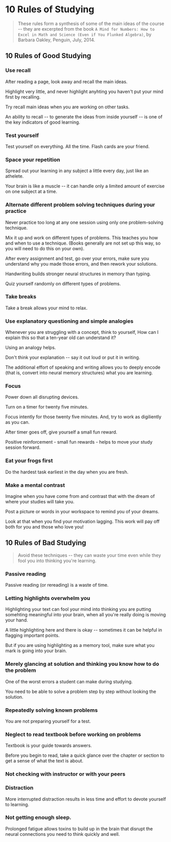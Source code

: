 # 10 Rules of Studying

> These rules form a synthesis of some of the main ideas of the course -- they
> are excerpted from the book `A Mind for Numbers: How to Excel in Math and
> Science (Even if You Flunked Algebra)`, by Barbara Oakley, Penguin, July,
> 2014.


## 10 Rules of Good Studying 

### Use recall
After reading a page, look away and recall the main ideas.

Highlight very little, and never highlight anyhting you haven't put your mind
first by recalling. 

Try recall main ideas when you are working on other tasks.

An ability to recall -- to generate the ideas from inside yourself -- is one of
the key indicators of good learning. 

### Test yourself

Test yourself on everything. All the time. Flash cards are your friend.


### Space your repetition

Spread out your learning in any subject a little every day, just like an
athelete. 

Your brain is like a muscle -- it can handle only a limited amount of exercise
on one subject at a time. 

### Alternate different problem solving techniques during your practice

Never practice too long at any one session using only one problem-solving technique.

Mix it up and work on different types of problems. This teaches you how and when to
use a technique. (Books generally are not set up this way, so you will need to
do this on your own). 

After every assignment and test, go over your errors, make sure you understand
why you made those errors, and then rework your solutions. 

Handwriting builds stronger neural structures in memory than typing.

Quiz yourself randomly on different types of problems.

### Take breaks

Take a break allows your mind to relax. 


### Use explanatory questioning and simple analogies

Whenever you are struggling with a concept, think to yourself, How can I
explain this so that a ten-year old can understand it? 

Using an analogy helps. 

Don't think your explanation -- say it out loud or put it in writing. 

The additional effort of speaking and writing allows you to deeply encode (that
is, convert into neural memory structures) what you are learning. 

### Focus 

Power down all disrupting devices. 

Turn on a timer for twenty five minutes.

Focus intently for those twenty five minutes. And, try to work as digiliently
as you can. 

After timer goes off, give yourself a small fun reward. 

Positive reinforcement - small fun rewards - helps to move your study session
forward. 

### Eat your frogs first

Do the hardest task earliest in the day when you are fresh. 

### Make a mental contrast

Imagine when you have come from and contrast that with the dream of where your
studies will take you. 

Post a picture or words in your workspace to remind you of your dreams. 

Look at that when you find your motivation lagging. This work will pay off both
for you and those who love you!

## 10 Rules of Bad Studying

> Avoid these techniques -- they can waste your time even while they fool you
> into thinking you're learning. 


### Passive reading 

Passive reading (or rereading) is a waste of time. 

### Letting highlights overwhelm you

Highlighting your text can fool your mind into thinking you are putting
somehting meaningful into your brain, when all you're really doing is moving
your hand. 

A little highlighting here and there is okay -- sometimes it can be helpful in
flagging important points. 

But if you are using highlighting as a memory tool, make sure what you mark is
going into your brain.


### Merely glancing at solution and thinking you know how to do the problem

One of the worst errors a student can make during studying. 

You need to be able to solve a problem step by step without looking the
solution. 

### Repeatedly solving known problems

You are not preparing yourself for a test. 

### Neglect to read textbook before working on problems

Textbook is your guide towards answers. 

Before you begin to read, take a quick glance over the chapter or section to
get a sense of what the text is about. 


### Not checking with instructor or with your peers 

### Distraction  

More interrupted distraction results in less time and effort to devote
yourself to learning. 

### Not getting enough sleep.

Prolonged fatigue allows toxins to build up in the brain that disrupt the
neural connections you need to think quickly and well. 





